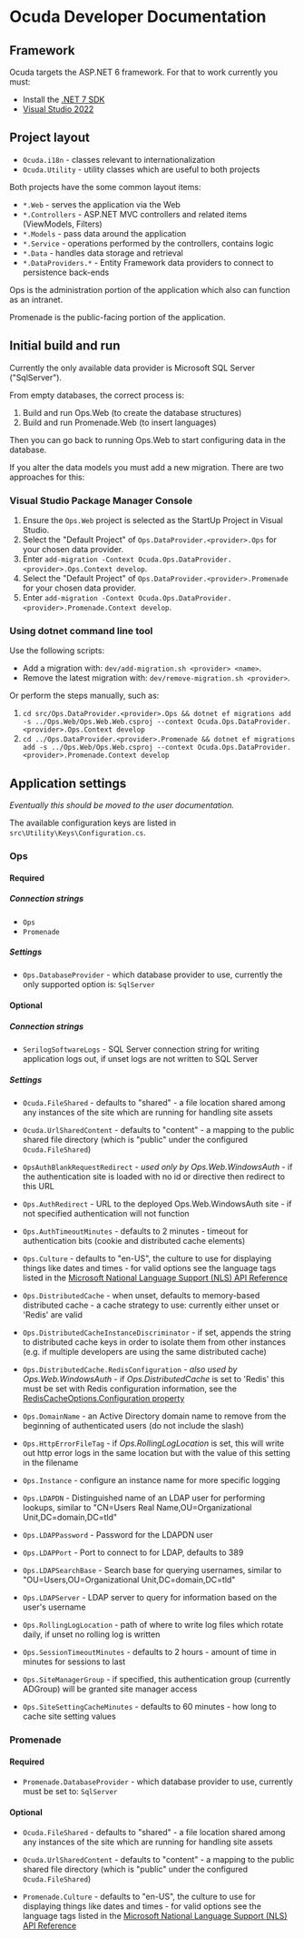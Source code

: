 # Ocuda Developer Documentation

## Framework

Ocuda targets the ASP.NET 6 framework. For that to work currently
you must:

- Install the [.NET 7
SDK](https://dotnet.microsoft.com/download/dotnet/7.0)
- [Visual Studio 2022](https://visualstudio.microsoft.com/vs/)

## Project layout

- `Ocuda.i18n` - classes relevant to internationalization
- `Ocuda.Utility` - utility classes which are useful to both projects

Both projects have the some common layout items:

- `*.Web` - serves the application via the Web
- `*.Controllers` - ASP.NET MVC controllers and related items
(ViewModels, Filters)
- `*.Models` - pass data around the application
- `*.Service` - operations performed by the controllers, contains logic
- `*.Data` - handles data storage and retrieval
- `*.DataProviders.*` - Entity Framework data providers to connect to
persistence back-ends

Ops is the administration portion of the application which also can
function as an intranet.

Promenade is the public-facing portion of the application.

## Initial build and run

Currently the only available data provider is Microsoft SQL Server
("SqlServer").

From empty databases, the correct process is:

1. Build and run Ops.Web (to create the database structures)
2. Build and run Promenade.Web (to insert languages)

Then you can go back to running Ops.Web to start configuring data in the
database.

If you alter the data models you must add a new migration. There are two
approaches for this:

### Visual Studio Package Manager Console

1. Ensure the `Ops.Web` project is selected as the StartUp Project in
Visual Studio.
2. Select the "Default Project" of `Ops.DataProvider.<provider>.Ops` for
your chosen data provider.
3. Enter `add-migration -Context
Ocuda.Ops.DataProvider.<provider>.Ops.Context develop`.
4. Select the "Default Project" of
`Ops.DataProvider.<provider>.Promenade` for your chosen data provider.
5. Enter `add-migration -Context
Ocuda.Ops.DataProvider.<provider>.Promenade.Context develop`.

### Using dotnet command line tool

Use the following scripts:

- Add a migration with: `dev/add-migration.sh <provider> <name>`.
- Remove the latest migration with: `dev/remove-migration.sh
<provider>`.

Or perform the steps manually, such as:

1. `cd src/Ops.DataProvider.<provider>.Ops && dotnet ef migrations add
-s ../Ops.Web/Ops.Web.Web.csproj --context
Ocuda.Ops.DataProvider.<provider>.Ops.Context develop`
2. `cd ../Ops.DataProvider.<provider>.Promenade && dotnet ef migrations
add -s ../Ops.Web/Ops.Web.csproj --context
Ocuda.Ops.DataProvider.<provider>.Promenade.Context develop`

## Application settings
_Eventually this should be moved to the user documentation._

The available configuration keys are listed in
`src\Utility\Keys\Configuration.cs`.

### Ops

#### Required
##### Connection strings
- `Ops`
- `Promenade`

##### Settings
- `Ops.DatabaseProvider` - which database provider to use, currently the
only supported option is: `SqlServer`

#### Optional
##### Connection strings
- `SerilogSoftwareLogs` - SQL Server connection string for writing
application logs out, if unset logs are not written to SQL Server

##### Settings
- `Ocuda.FileShared` - defaults to "shared" - a file location shared
among any instances of the site which are running for handling site
assets
- `Ocuda.UrlSharedContent` - defaults to "content" - a mapping to the
public shared file directory (which is "public" under the configured
`Ocuda.FileShared`)

- `OpsAuthBlankRequestRedirect` - _used only by Ops.Web.WindowsAuth_ -
if the authentication site is loaded with no id or directive then
redirect to this URL
- `Ops.AuthRedirect` - URL to the deployed Ops.Web.WindowsAuth site - if
not specified authentication will not function
- `Ops.AuthTimeoutMinutes` - defaults to 2 minutes - timeout for
authentication bits (cookie and distributed cache elements)
- `Ops.Culture` - defaults to "en-US", the culture to use for displaying
things like dates and times - for valid options see the language tags
listed in the [Microsoft National Language Support (NLS) API
Reference](http://go.microsoft.com/fwlink/?LinkId=200048)
- `Ops.DistributedCache` - when unset, defaults to memory-based
distributed cache - a cache strategy to use: currently either unset or
'Redis' are valid
- `Ops.DistributedCacheInstanceDiscriminator` - if set, appends the
string to distributed cache keys in order to isolate them from other
instances (e.g. if multiple developers are using the same distributed
cache)
- `Ops.DistributedCache.RedisConfiguration` - _also used by
Ops.Web.WindowsAuth_ - if _Ops.DistributedCache_ is set to 'Redis' this
must be set with Redis configuration information, see the
[RedisCacheOptions.Configuration
property](https://docs.microsoft.com/en-us/dotnet/api/microsoft.extensions.caching.redis.rediscacheoptions.configuration)
- `Ops.DomainName` - an Active Directory domain name to remove from the
beginning of authenticated users (do not include the slash)
- `Ops.HttpErrorFileTag` - if _Ops.RollingLogLocation_ is set, this will
write out http error logs in the same location but with the value of
this setting in the filename
- `Ops.Instance` - configure an instance name for more specific logging
- `Ops.LDAPDN` - Distinguished name of an LDAP user for performing
lookups, similar to "CN=Users Real Name,OU=Organizational
Unit,DC=domain,DC=tld"
- `Ops.LDAPPassword` - Password for the LDAPDN user
- `Ops.LDAPPort` - Port to connect to for LDAP, defaults to 389
- `Ops.LDAPSearchBase` - Search base for querying usernames, similar to
"OU=Users,OU=Organizational Unit,DC=domain,DC=tld"
- `Ops.LDAPServer` - LDAP server to query for information based on the
user's username
- `Ops.RollingLogLocation` - path of where to write log files which
rotate daily, if unset no rolling log is written
- `Ops.SessionTimeoutMinutes` - defaults to 2 hours - amount of time in
minutes for sessions to last
- `Ops.SiteManagerGroup` - if specified, this authentication group
(currently ADGroup) will be granted site manager access
- `Ops.SiteSettingCacheMinutes` - defaults to 60 minutes - how long to
cache site setting values

### Promenade

#### Required
- `Promenade.DatabaseProvider` - which database provider to use,
currently must be set to: `SqlServer`

#### Optional
- `Ocuda.FileShared` - defaults to "shared" - a file location shared
among any instances of the site which are running for handling site
assets
- `Ocuda.UrlSharedContent` - defaults to "content" - a mapping to the
public shared file directory (which is "public" under the configured
`Ocuda.FileShared`)

- `Promenade.Culture` - defaults to "en-US", the culture to use for
displaying things like dates and times - for valid options see the
language tags listed in the [Microsoft National Language Support (NLS)
API Reference](http://go.microsoft.com/fwlink/?LinkId=200048)
